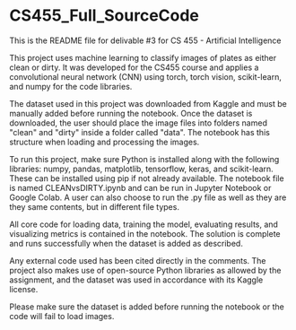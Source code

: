 # CS455_Full_SourceCode
This is the README file for delivable #3 for CS 455 - Artificial Intelligence

This project uses machine learning to classify images of plates as either clean or dirty. It was developed for the CS455 course and applies a convolutional neural network (CNN) using torch, torch vision, scikit-learn, and numpy for the code libraries.

The dataset used in this project was downloaded from Kaggle and must be manually added before running the notebook. Once the dataset is downloaded, the user should place the image files into folders named "clean" and "dirty" inside a folder called "data". The notebook has this structure when loading and processing the images.

To run this project, make sure Python is installed along with the following libraries: numpy, pandas, matplotlib, tensorflow, keras, and scikit-learn. These can be installed using pip if not already available. The notebook file is named CLEANvsDIRTY.ipynb and can be run in Jupyter Notebook or Google Colab. A user can also choose to run the .py file as well as they are they same contents, but in different file types.

All core code for loading data, training the model, evaluating results, and visualizing metrics is contained in the notebook. The solution is complete and runs successfully when the dataset is added as described.

Any external code used has been cited directly in the comments. The project also makes use of open-source Python libraries as allowed by the assignment, and the dataset was used in accordance with its Kaggle license.

Please make sure the dataset is added before running the notebook or the code will fail to load images.
